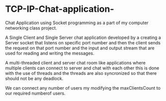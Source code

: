 # TCP-IP-Chat-application-
Chat Application using Socket programming as a part of my computer networking class project.

A Single Client and Single Server chat application developed by a creating a Server socket that listens on specific port number and then the client sends the request on that port number and the input and output stream that are used for reading and writing the messages.  


A multi-threaded client and server chat room like applications where multiple clients can connect to server and chat with each other this is done with the use of threads and the threads are also syncronized so that there should not be any deadlock.

We can connect any number of users my modifying the maxClientsCount to our required numberof users.
